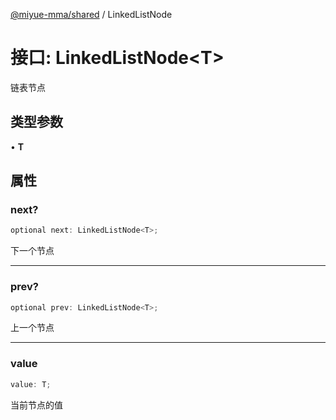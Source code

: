 [@miyue-mma/shared](../index.md) / LinkedListNode

# 接口: LinkedListNode\<T\>

链表节点

## 类型参数

• **T**

## 属性

### next?

```ts
optional next: LinkedListNode<T>;
```

下一个节点

***

### prev?

```ts
optional prev: LinkedListNode<T>;
```

上一个节点

***

### value

```ts
value: T;
```

当前节点的值
